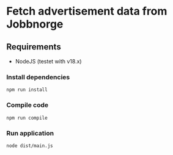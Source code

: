 # Fetch advertisement data from Jobbnorge

## Requirements
- NodeJS (testet with v18.x)

### Install dependencies
`npm run install`

### Compile code
`npm run compile`

### Run application
`node dist/main.js`